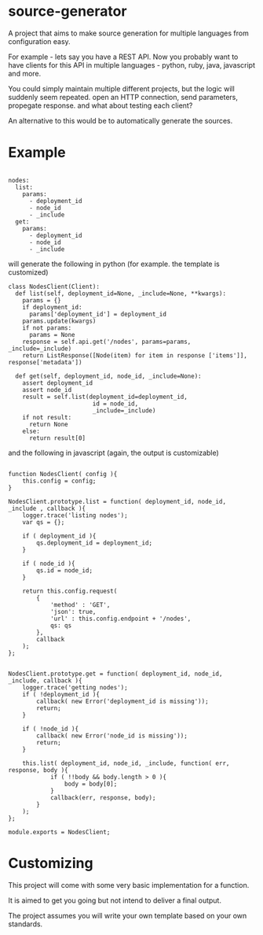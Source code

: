 # source-generator

A project that aims to make source generation for multiple languages from configuration easy.

For example - lets say you have a REST API. 
Now you probably want to have clients for this API in multiple languages - python, ruby, java, javascript and more. 

You could simply maintain multiple different projects, but the logic will suddenly seem repeated. 
open an HTTP connection, send parameters, propegate response. 
and what about testing each client? 


An alternative to this would be to automatically generate the sources. 

# Example

```

nodes:
  list: 
    params:
      - deployment_id
      - node_id
      - _include
  get:
    params:
      - deployment_id
      - node_id
      - _include

```

will generate the following in python (for example. the template is customized)

```
class NodesClient(Client):
  def list(self, deployment_id=None, _include=None, **kwargs):
    params = {}
    if deployment_id:
      params['deployment_id'] = deployment_id
    params.update(kwargs)
    if not params:
      params = None
    response = self.api.get('/nodes', params=params, _include=_include)
    return ListResponse([Node(item) for item in response ['items']], response['metadata'])
  
  def get(self, deployment_id, node_id, _include=None):
    assert deployment_id
    assert node_id
    result = self.list(deployment_id=deployment_id,
                        id = node_id, 
                        _include=_include)
    if not result:
      return None
    else:
      return result[0]

```

and the following in javascript (again, the output is customizable)

```

function NodesClient( config ){
    this.config = config;
}

NodesClient.prototype.list = function( deployment_id, node_id, _include , callback ){
    logger.trace('listing nodes');
    var qs = {};

    if ( deployment_id ){
        qs.deployment_id = deployment_id;
    }

    if ( node_id ){
        qs.id = node_id;
    }

    return this.config.request(
        {
            'method' : 'GET',
            'json': true,
            'url' : this.config.endpoint + '/nodes',
            qs: qs
        },
        callback
    );
};


NodesClient.prototype.get = function( deployment_id, node_id, _include, callback ){
    logger.trace('getting nodes');
    if ( !deployment_id ){
        callback( new Error('deployment_id is missing'));
        return;
    }

    if ( !node_id ){
        callback( new Error('node_id is missing'));
        return;
    }

    this.list( deployment_id, node_id, _include, function( err, response, body ){
            if ( !!body && body.length > 0 ){
                body = body[0];
            }
            callback(err, response, body);
        }
    );
};

module.exports = NodesClient;
```

# Customizing

This project will come with some very basic implementation for a function. 

It is aimed to get you going but not intend to deliver a final output. 

The project assumes you will write your own template based on your own standards. 

